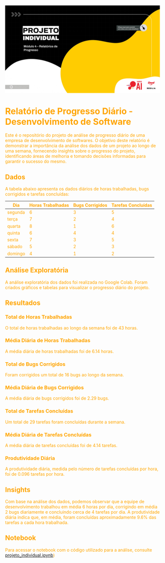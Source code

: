 ![Projeto Individual Módulo 04](imagens/image.jpeg)














# <font color = orange> Relatório de Progresso Diário - Desenvolvimento de Software

Este é o repositório do projeto de análise de progresso diário de uma empresa de desenvolvimento de softwares. O objetivo deste relatório é demonstrar a importância da análise dos dados de um projeto ao longo de uma semana, fornecendo insights sobre o progresso do projeto, identificando áreas de melhoria e tomando decisões informadas para garantir o sucesso do mesmo.

## <font color = orange> Dados

A tabela abaixo apresenta os dados diários de horas trabalhadas, bugs corrigidos e tarefas concluídas:

| Dia      | Horas Trabalhadas | Bugs Corrigidos | Tarefas Concluídas |
|--------- |------------------ |-----------------|------------------- |
| segunda  | 6                 | 3               | 5                 |
| terça    | 7                 | 2               | 4                 |
| quarta   | 8                 | 1               | 6                 |
| quinta   | 6                 | 4               | 4                 |
| sexta    | 7                 | 3               | 5                 |
| sábado   | 5                 | 2               | 3                 |
| domingo  | 4                 | 1               | 2                 |

## <font color = orange> Análise Exploratória

A análise exploratória dos dados foi realizada no Google Colab. Foram criados gráficos e tabelas para visualizar o progresso diário do projeto.

## <font color = orange> Resultados

### <font color = orange> Total de Horas Trabalhadas

O total de horas trabalhadas ao longo da semana foi de 43 horas.

### <font color = orange> Média Diária de Horas Trabalhadas

A média diária de horas trabalhadas foi de 6.14 horas.

### Total de Bugs Corrigidos

Foram corrigidos um total de 16 bugs ao longo da semana.

### <font color = orange> Média Diária de Bugs Corrigidos

A média diária de bugs corrigidos foi de 2.29 bugs.

### <font color = orange> Total de Tarefas Concluídas

Um total de 29 tarefas foram concluídas durante a semana.

### <font color = orange> Média Diária de Tarefas Concluídas

A média diária de tarefas concluídas foi de 4.14 tarefas.

### <font color = orange> Produtividade Diária

A produtividade diária, medida pelo número de tarefas concluídas por hora, foi de 0.096 tarefas por hora.

## <font color = orange> Insights

Com base na análise dos dados, podemos observar que a equipe de desenvolvimento trabalhou em média 6 horas por dia, corrigindo em média 2 bugs diariamente e concluindo cerca de 4 tarefas por dia. A produtividade diária indica que, em média, foram concluídas aproximadamente 9.6% das tarefas a cada hora trabalhada.

## <font color = orange> Notebook

Para acessar o notebook com o código utilizado para a análise, consulte [projeto_individual.ipynb](/projeto_individual.ipynb))




